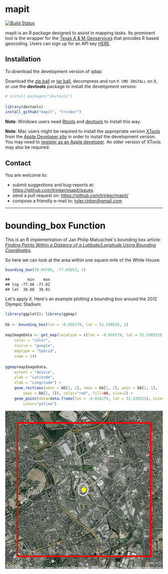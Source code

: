 mapit
====

[![Build Status](https://travis-ci.org/trinker/mapit.png?branch=master)](https://travis-ci.org/trinker/mapit)

mapit is an R package designed to assist in mapping tasks.  Its prominent tool is the wrapper for the [Texas A & M Geoservices](geoservices.tamu.ed) that provides R based geocoding.  Users can sign up for an API key [HERE](https://geoservices.tamu.edu/Signup/).

## Installation

To download the development version of qdap:

Download the [zip ball](https://github.com/trinker/mapit/zipball/master) or [tar ball](https://github.com/trinker/mapit/tarball/master), decompress and run `R CMD INSTALL` on it, or use the **devtools** package to install the development version:





```r
# install.packages("devtools")

library(devtools)
install_github("mapit", "trinker")
```

**Note**: Windows users need [Rtools](http://www.murdoch-sutherland.com/Rtools/) and [devtools](http://CRAN.R-project.org/package=devtools) to install this way.

**Note**: Mac users might be required to install the appropriate version [XTools](https://developer.apple.com/xcode/) from the [Apple Developer site](https://developer.apple.com/) in order to install the development version.  You may need to [register as an Apple developer](https://developer.apple.com/programs/register/).  An older version of XTools may also be required.

## Contact

You are welcome to:
* submit suggestions and bug-reports at: https://github.com/trinker/mapit/issues
* send a pull request on: https://github.com/trinker/mapit/
* compose a friendly e-mail to: tyler.rinker@gmail.com

---

# bounding_box Function

This is an R implementation of Jan Philip Matuschek's bounding box article: [*Finding Points Within a Distance of a Latitude/Longitude Using Bounding Coordinates*](http://janmatuschek.de/LatitudeLongitudeBoundingCoordinates).


So here we can look at the area within one square mile of the White House:


```r
bounding_box(38.89768, -77.03653, 1)
```

```
##        min    max
## lng -77.06 -77.02
## lat  38.88  38.91
```

Let's apply it.  Here's an example plotting a bounding box around the 2012 Olympic Stadium:


```r
library(ggplot2); library(ggmap)

bb <- bounding_box(lon = -0.016179, lat = 51.538525, 1)

mapImageData <- get_map(location = c(lon = -0.016179, lat = 51.538525),
    color = "color",
    source = "google",
    maptype = "hybrid",
    zoom = 14)
 
ggmap(mapImageData,
    extent = "device",
    ylab = "Latitude",
    xlab = "Longitude") + 
	geom_rect(aes(xmin = bb[1, 1], xmax = bb[1, 2], ymin = bb[2, 1], 
 		ymax = bb[2, 2]), color="red", fill=NA, size=2) +
	geom_point(data=data.frame(lon = -0.016179, lat = 51.538525), size=7, 
		color="yellow")
```

![plot of chunk unnamed-chunk-4](inst/readme/figure/unnamed-chunk-4.png) 
